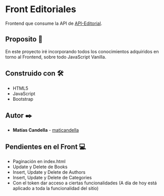 # Front Editoriales

Frontend que consume la API de [API-Editorial](https://github.com/maticandella/API-Editorial).

## Proposito 🚀

En este proyecto iré incorporando todos los conocimientos adquiridos en torno al Frontend, sobre todo JavaScript Vanilla.

## Construido con 🛠️

* HTML5
* JavaScript
* Bootstrap

## Autor ✒️

* **Matías Candella** - [maticandella](https://github.com/maticandella)

## Pendientes en el Front :computer:

* Paginación en index.html
* Update y Delete de Books
* Insert, Update y Delete de Authors
* Insert, Update y Delete de Categories
* Con el token dar acceso a ciertas funcionalidades (A día de hoy está aplicado a toda la funcionalidad del sitio)

